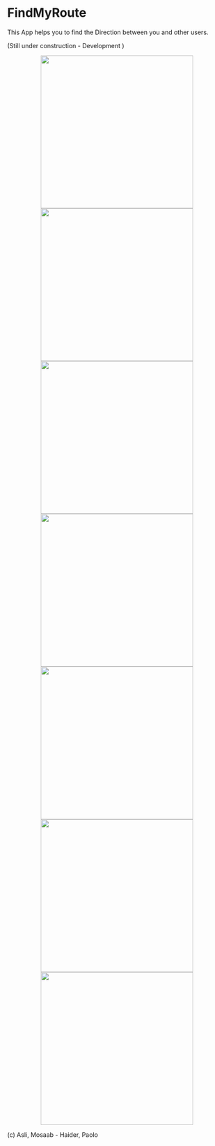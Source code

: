 # FindMyRoute

This App helps you to find the Direction between you and other users.

(Still under construction - Development )

<p align="center">
  <img src="http://image.ibb.co/eQSsNm/Screenshot_20171115_173949.png" width="350"/>
  <img src="http://image.ibb.co/idae2m/Screenshot_20171115_173952.png" width="350"/>
  <img src="http://image.ibb.co/csuva6/Screenshot_20171115_173955.png" width="350"/>
  <img src="http://preview.ibb.co/fzdcoR/Screenshot_20171115_174001.png" width="350"/>
  <img src="http://image.ibb.co/faZp2m/Screenshot_20171115_174004.png" width="350"/>
  <img src="http://image.ibb.co/cYthNm/Screenshot_20171115_174017.png" width="350"/>
  <img src="http://image.ibb.co/cfdGhm/Screenshot_20171115_174036.png" width="350"/>
</p>

(c) Asli, Mosaab - Haider, Paolo
